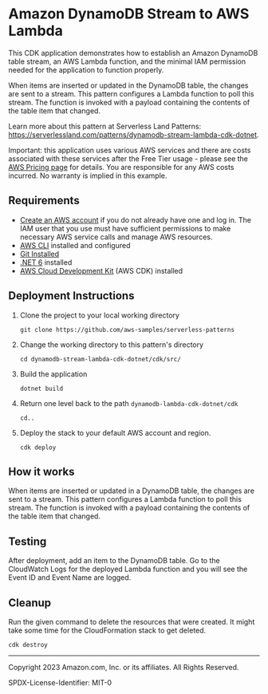 # Amazon DynamoDB Stream to AWS Lambda

This CDK application demonstrates how to establish an Amazon DynamoDB table stream, an AWS Lambda function, and the minimal IAM permission needed for the application to function properly.

When items are inserted or updated in the DynamoDB table, the changes are sent to a stream. This pattern configures a Lambda function to poll this stream. The function is invoked with a payload containing the contents of the table item that changed.

Learn more about this pattern at Serverless Land Patterns: https://serverlessland.com/patterns/dynamodb-stream-lambda-cdk-dotnet.

Important: this application uses various AWS services and there are costs associated with these services after the Free Tier usage - please see the [AWS Pricing page](https://aws.amazon.com/pricing/) for details. You are responsible for any AWS costs incurred. No warranty is implied in this example.

## Requirements

* [Create an AWS account](https://portal.aws.amazon.com/gp/aws/developer/registration/index.html) if you do not already have one and log in. The IAM user that you use must have sufficient permissions to make necessary AWS service calls and manage AWS resources.
* [AWS CLI](https://docs.aws.amazon.com/cli/latest/userguide/install-cliv2.html) installed and configured
* [Git Installed](https://git-scm.com/book/en/v2/Getting-Started-Installing-Git)
* [.NET 6](https://dotnet.microsoft.com/en-us/download/dotnet/6.0) installed
* [AWS Cloud Development Kit](https://docs.aws.amazon.com/cdk/latest/guide/cli.html) (AWS CDK) installed

## Deployment Instructions

1. Clone the project to your local working directory
    ```
    git clone https://github.com/aws-samples/serverless-patterns
    ```
2. Change the working directory to this pattern's directory
    ```
    cd dynamodb-stream-lambda-cdk-dotnet/cdk/src/
    ```
3. Build the application
    ```
    dotnet build
    ```
4. Return one level back to the path `dynamodb-lambda-cdk-dotnet/cdk`
    ```
    cd..
    ```
5. Deploy the stack to your default AWS account and region.
    ```
    cdk deploy
    ```

## How it works
When items are inserted or updated in a DynamoDB table, the changes are sent to a stream. This pattern configures a Lambda function to poll this stream. The function is invoked with a payload containing the contents of the table item that changed.

## Testing

After deployment, add an item to the DynamoDB table. Go to the CloudWatch Logs for the deployed Lambda function and you will see the Event ID and Event Name are logged.

## Cleanup
Run the given command to delete the resources that were created. It might take some time for the CloudFormation stack to get deleted.
```
cdk destroy
```

----
Copyright 2023 Amazon.com, Inc. or its affiliates. All Rights Reserved.

SPDX-License-Identifier: MIT-0